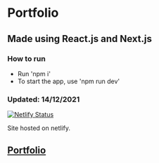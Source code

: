 # Portfolio 
## Made using React.js and Next.js
### How to run
- Run 'npm i'
- To start the app, use 'npm run dev'

### Updated: 14/12/2021  
[![Netlify Status](https://api.netlify.com/api/v1/badges/e42a2829-2624-40b1-bd2a-d4930b36b0dc/deploy-status)](https://app.netlify.com/sites/alensudec/deploys)  


Site hosted on netlify. 
## [Portfolio](http://alensudec.netlify.app)
